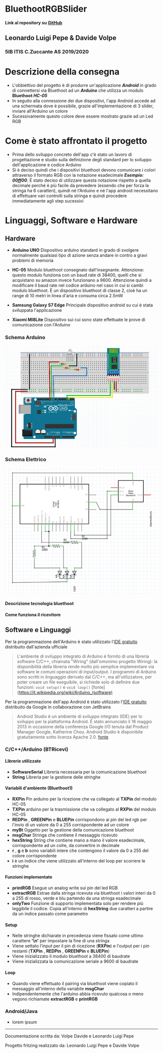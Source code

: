# BluethootRGBSlider
#### Link al repository su [GitHub](https://github.com/leonhardtLudwig/BluethootRGBSlider)

## Leonardo Luigi Pepe & Davide Volpe

### 5IB ITIS C.Zuccante AS 2019/2020

# Descrizione della consegna
- L'obbiettivo del progetto è di produrre un'applicazione **_Android_** in grado di connettersi via Bluethoot ad un **_Arduino_** che utilizza un modulo **Bluethoot _HC-05_**
- In seguito alla connessione dei due dispositivi, l'app Android accede ad una schermata dove è possibile, grazie all'implementazione di 3 slider, inviare all'Arduino un colore
- Sucessivamente questo colore deve essere mostrato grazie ad un Led RGB

# Come è stato affrontato il progetto
- Prima dello sviluppo concreto dell'app c'è stato un lavoro di progettazione e studio sulla definizione degli standard per lo sviluppo dell'applicazione e codice Arduino
- Si è deciso quindi che i dispositivi bluethoot devono comunicare i colori attraverso il formato RGB con la notazione esadecimale
**_Esempio: 00ff00_**.
È stato deciso di utilizzare questa notazione rispetto a quella decimale perché è più facile da prevedere (essendo che per forza la stringa ha 6 caratteri), quindi né l'Arduino e né l'app android necessitano di effettuare vari controlli sulla stringa e quindi procedere immediatamente agli step sucessivi


# Linguaggi, Software e Hardware

## Hardware
- **Arduino UNO** Dispositivo arduino standard in grado di svolgere normalmente qualsiasi tipo di azione senza andare in contro a gravi problemi di memoria

- **HC-05** Modulo bluethoot consegnato dall'insegnante. Attenzione: questo modulo funziona con un baud rate di 38400, quelli che si acquistano su amazon invece funzionano a 9600. Attenzione quindi a modificare il baud rate nel codice arduino nel caso in cui si cambi modulo bluethoot. È un dispositivo bluethoot di classe 2, cioè ha un range di 10 metri in linea d'aria e consuma circa 2.5mW

- **Samsung Galaxy S7 Edge** Principale dispositivo android su cui è stata sviluppata l'applicazione

- **Xiaomi MI8Lite** Dispositivo sui cui sono state effettuate le prove di comunicazione con l'Arduino

### Schema Arduino
![](SchemaArduino.png)
### Schema Elettrico
![](SchemaElettrico.png)
#### Descrizione tecnologia bluethoot
#### Come funziona il ricevitore




## Software e Linguaggi

Per la programmazione dell'Arduino è stato utilizzato l'[IDE gratuito](https://www.arduino.cc/en/main/software) distribuito dall'azienda ufficiale

>L'ambiente di sviluppo integrato di Arduino è fornito di una libreria software C/C++, chiamata "Wiring" (dall'omonimo progetto Wiring): la disponibilità della libreria rende molto più semplice implementare via software le comuni operazioni di input/output. I programmi di Arduino sono scritti in linguaggio derivato dal C/C++, ma all'utilizzatore, per poter creare un file eseguibile, si richiede solo di definire due funzioni: `void setup()` e `void loop()`
[fonte](https://it.wikipedia.org/wiki/Arduino_(software)



Per la programmazione dell'app Android è stato utilizzato l'[IDE gratuito](https://developer.android.com/studio) distribuito da Google in collaborazione con JetBrains
>Android Studio è un ambiente di sviluppo integrato (IDE) per lo sviluppo per la piattaforma Android. È stato annunciato il 16 maggio 2013 in occasione della conferenza Google I/O tenuta dal Product Manager Google, Katherine Chou. Android Studio è disponibile gratuitamente sotto licenza Apache 2.0.
[fonte](https://it.wikipedia.org/wiki/Android_Studio)

### C/C++/Arduino (**BTRicevi**)
#### Librerie utilizzate
- **SoftwareSerial** Libreria necessaria per la comunicazione bluethoot
- **String** Libreria per la gestione delle stringhe

#### Variabili d'ambiente (**Bluethoot1**)
- **RXPin** Pin arduino per la ricezione che va collegato al **TXPin** del modulo HC-05
- **TXPin** arduino per la trasmissione che va collegato al **RXPin** del modulo HC-05
- **REDPin** , **GREENPin** e **BLUEPin** corrispondono ai pin del led rgb per l'invio di un valore da 0 a 255 corrispondente ad un colore
- **myBt** Oggetto per la gestione della comunicazione bluethoot
- **msgChar** Stringa che contiene il messaggio ricevuto
- **hexString** String che contiene mano a mano il valore esadecimale, corrispondente ad un colre, da convertire in decimale
- **r** , **g** e **b** sono variabili intere che contengono il valore da 0 a 255 del colore corrispondente
- **i** è un indice che viene utilizzato all'interno del loop per scorrere le stringhe

#### Funzioni implementate
- **printRGB** Esegue un analog write sui pin del led RGB
- **extractRGB** Estrae dalla stringa ricevuta via bluethoot i valori interi da 0 a 255 di rosso, verde e blu partendo da una stringa esadecimale
- **onlyTwo** Funzione di supporto implementata solo per rendere più leggibile il codice. Copia all'interno di **hexString** due caratteri a partire da un indice passato come parametro

#### Setup
- Nelle stringhe dichiarate in precedenza viene fissato come ultimo carattere **'\n'** per impostare la fine di una stringa
- Viene settato l'input per il pin di ricezione (**RXPin**) e l'output per i pin restanti (**TXPin** , **REDPin** , **GREENPin** e **BLUEPin**)
- Viene inizializzato il modulo bluethoot a 38400 di baudrate
- Viene inizializzata la comunicazione seriale a 9600 di baudrate

#### Loop
- Quando viene effettuato il pairing via bluethoot viene copiato il messaggio all'interno della variabile **msgChar**
- Indipendentemente che l'arduino abbia ricevuto qualcosa o meno vegono richiamate **extractRGB** e **printRGB**


### Android/Java
- lorem ipsum

<hr>
<footer>
  <p>Documentazione scritta da: Volpe Davide e Leonardo Luigi Pepe</p>
  <p>Progetto fritzing realizzato da: Leonardo Luigi Pepe e Davide Volpe</p>

</footer>
